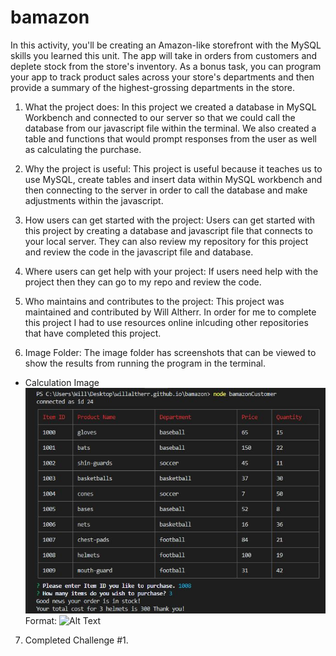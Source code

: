 # bamazon
In this activity, you'll be creating an Amazon-like storefront with the MySQL skills you learned this unit. The app will take in orders from customers and deplete stock from the store's inventory. As a bonus task, you can program your app to track product sales across your store's departments and then provide a summary of the highest-grossing departments in the store.

1. What the project does:
In this project we created a database in MySQL Workbench and connected to our server so that we could call the database from our javascript file within the terminal.  We also created a table and functions that would prompt responses from the user as well as calculating the purchase.

2. Why the project is useful:
This project is useful because it teaches us to use MySQL, create tables and insert data within MySQL workbench and then connecting to the server in order to call the database and make adjustments within the javascript.

3. How users can get started with the project:
Users can get started with this project by creating a database and javascript file that connects to your local server.  They can also review my repository for this project and review the code in the javascript file and database.

4. Where users can get help with your project:
If users need help with the project then they can go to my repo and review the code.

5. Who maintains and contributes to the project:
This project was maintained and contributed by Will Altherr.  In order for me to complete this project I had to use resources online inlcuding other repositories that have completed this project.

6. Image Folder:
The image folder has screenshots that can be viewed to show the results from running the program in the terminal.
  - Calculation Image
    ![GitHub Logo](/images/Calculation.jpg)
    Format: ![Alt Text](url)

7. Completed Challenge #1.